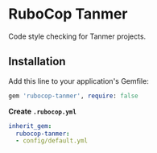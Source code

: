 # RuboCop Tanmer

Code style checking for Tanmer projects.

## Installation

Add this line to your application's Gemfile:

```ruby
gem 'rubocop-tanmer', require: false
```

**Create `.rubocop.yml`**

```yml
inherit_gem:
  rubocop-tanmer:
  - config/default.yml
```
